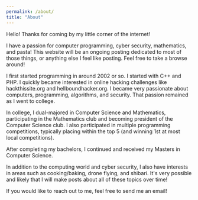 ```yaml
---
permalink: /about/
title: "About"
---
```


Hello! Thanks for coming by my little corner of the internet!

I have a passion for computer programming, cyber security, mathematics, and pasta! This website will be an ongoing posting dedicated to most of those things, or anything else I feel like posting. Feel free to take a browse around!

I first started programming in around 2002 or so. I started with C++ and PHP. I quickly became interested in online hacking challenges like hackthissite.org and hellboundhacker.org. I became very passionate about computers, programming, algorithms, and security. That passion remained as I went to college.

In college, I dual-majored in Computer Science and Mathematics, participating in the Mathematics club and becoming president of the Computer Science club. I also participated in multiple programming competitions, typically placing within the top 5 (and winning 1st at most local competitions).

After completing my bachelors, I continued and received my Masters in Computer Science.

In addition to the computing world and cyber security, I also have interests in areas such as cooking/baking, drone flying, and shibari. It's very possible and likely that I will make posts about all of these topics over time!

If you would like to reach out to me, feel free to send me an email!
